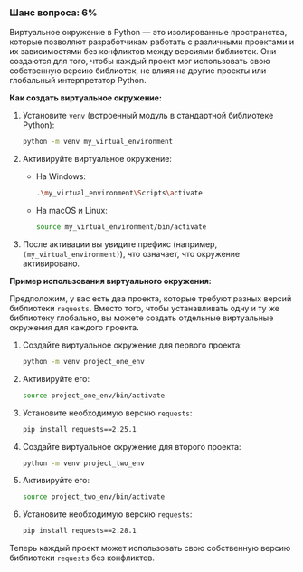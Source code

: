 ### Шанс вопроса: 6%

Виртуальное окружение в Python — это изолированные пространства, которые позволяют разработчикам работать с различными проектами и их зависимостями без конфликтов между версиями библиотек. Они создаются для того, чтобы каждый проект мог использовать свою собственную версию библиотек, не влияя на другие проекты или глобальный интерпретатор Python.

**Как создать виртуальное окружение:**

1. Установите `venv` (встроенный модуль в стандартной библиотеке Python):
   ```bash
   python -m venv my_virtual_environment
   ```

2. Активируйте виртуальное окружение:
   - На Windows:
     ```bash
     .\my_virtual_environment\Scripts\activate
     ```
   - На macOS и Linux:
     ```bash
     source my_virtual_environment/bin/activate
     ```

3. После активации вы увидите префикс (например, `(my_virtual_environment)`), что означает, что окружение активировано.

**Пример использования виртуального окружения:**

Предположим, у вас есть два проекта, которые требуют разных версий библиотеки `requests`. Вместо того, чтобы устанавливать одну и ту же библиотеку глобально, вы можете создать отдельные виртуальные окружения для каждого проекта.

1. Создайте виртуальное окружение для первого проекта:
   ```bash
   python -m venv project_one_env
   ```

2. Активируйте его:
   ```bash
   source project_one_env/bin/activate
   ```

3. Установите необходимую версию `requests`:
   ```bash
   pip install requests==2.25.1
   ```

4. Создайте виртуальное окружение для второго проекта:
   ```bash
   python -m venv project_two_env
   ```

5. Активируйте его:
   ```bash
   source project_two_env/bin/activate
   ```

6. Установите необходимую версию `requests`:
   ```bash
   pip install requests==2.28.1
   ```

Теперь каждый проект может использовать свою собственную версию библиотеки `requests` без конфликтов.